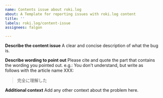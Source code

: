 ```yaml
---
name: Contents issue about roki.log
about: A Template for reporting issues with roki.log content
title: ''
labels: roki.log/content-issue
assignees: falgon

---
```


**Describe the content issue**
A clear and concise description of what the bug is.

**Describe wording to point out**
Please cite and quote the part that contains the wording you pointed out.
e.g.: 
You don't understand, but write as follows with the article name XXX:
> 完全に理解した

**Additional context**
Add any other context about the problem here.

